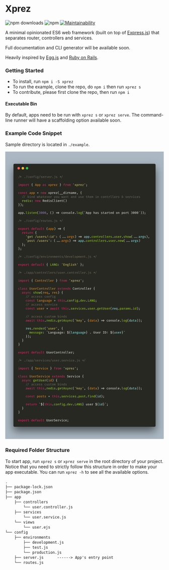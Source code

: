 # Xprez

![npm downloads](https://img.shields.io/npm/dt/xprez.svg?style=flat-square) ![npm](https://img.shields.io/npm/v/xprez.svg?style=flat-square) [![Maintainability](https://api.codeclimate.com/v1/badges/18a4dfac6bbc30040e34/maintainability)](https://codeclimate.com/github/yzhan1/xprez/maintainability) 

A minimal opinionated ES6 web framework (built on top of [Express.js](https://github.com/expressjs/express/)) that separates router, controllers and services. 

Full documentation and CLI generator will be available soon.

Heavily inspired by [Egg.js](https://github.com/eggjs/egg) and [Ruby on Rails](https://github.com/rails/rails).

### Getting Started

+ To install, run `npm i -S xprez`
+ To run the example, clone the repo, do `npm i` then run `xprez s`
+ To contribute, please first clone the repo, then run `npm i`

#### Executable Bin

By default, apps need to be run with `xprez s` or `xprez serve`. The command-line runner will have a scaffolding option available soon.

### Example Code Snippet

Sample directory is located in `./example`. 

![Example Code](./code.png)

### Required Folder Structure

To start app, run `xprez s` or `xprez serve` in the root directory of your project. Notice that you need to strictly follow
this structure in order to make your app executable. You can run `xprez -h` to see all the available options.

```
.
├── package-lock.json
├── package.json
├── app
    ├── controllers
        └── user.controller.js
    ├── services
        └── user.service.js
    └── views
        └── user.ejs
└── config
    ├── environments
        ├── development.js
        ├── test.js
        └── production.js
    ├── server.js      ------> App's entry point
    └── routes.js 
```